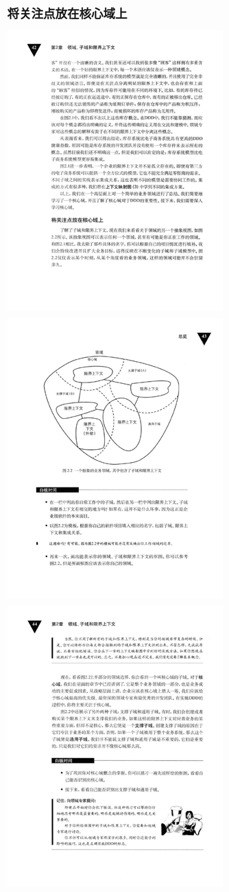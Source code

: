# 将关注点放在核心域上 

<div align = "center"><img src = "images/000091.jpg"/></div>    

<p class="calibre1"><a id="calibre_link-278"></a><img src="images/000145.jpg" alt="Image 80" class="calibre2" /></p>
<p class="calibre1"><a id="calibre_link-279"></a><img src="images/000172.jpg" alt="Image 81" class="calibre2" /></p>